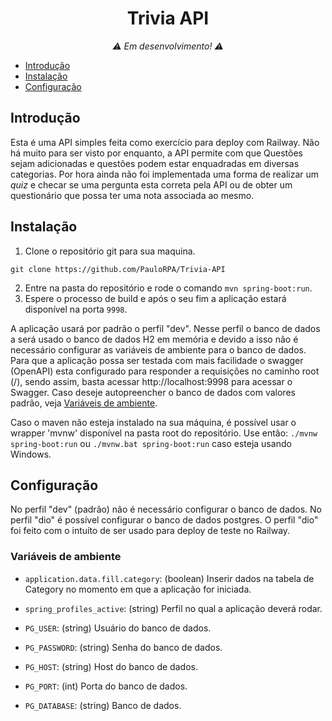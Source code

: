 <h1 align="center">
  Trivia API
</h1>

<p align="center"><em> ⚠️ Em desenvolvimento! ⚠️ </em></p>

<!--toc:start-->

- [Introdução](#introdução)
- [Instalação](#instalação)
- [Configuração](#configuração)

<!--toc:end-->

## Introdução

Esta é uma API simples feita como exercício para deploy com Railway. Não há muito para ser visto por enquanto, a API
permite com que Questões sejam adicionadas e questões podem estar enquadradas em diversas categorias. Por hora ainda
não foi implementada uma forma de realizar um <em>quiz</em> e checar se uma pergunta esta correta pela API ou de obter um
questionário que possa ter uma nota associada ao mesmo.


## Instalação

1. Clone o repositório git para sua maquina.

```
git clone https://github.com/PauloRPA/Trivia-API
```

2. Entre na pasta do repositório e rode o comando `mvn spring-boot:run`.
3. Espere o processo de build e após o seu fim a aplicação estará disponível na porta `9998`.

A aplicação usará por padrão o perfil "dev". Nesse perfil o banco de dados a será usado o banco de dados H2 em memória
e devido a isso não é necessário configurar as variáveis de ambiente para o banco de dados.
Para que a aplicação possa ser testada com mais facilidade o swagger (OpenAPI) esta configurado para responder
a requisições no caminho root (/), sendo assim, basta acessar http://localhost:9998 para acessar o Swagger.
Caso deseje autopreencher o banco de dados com valores padrão, veja [Variáveis de ambiente](#variáveis-de-ambiente).

Caso o maven não esteja instalado na sua máquina, é possível usar o wrapper 'mvnw' disponível na pasta root do
repositório.
Use então: `./mvnw spring-boot:run` ou `./mvnw.bat spring-boot:run` caso esteja usando Windows.

## Configuração

No perfil "dev" (padrão) não é necessário configurar o banco de dados. No perfil "dio" é possível configurar o banco
de dados postgres. O perfil "dio" foi feito com o intuíto de ser usado para deploy de teste no Railway.

### Variáveis de ambiente

- `application.data.fill.category`: (boolean) Inserir dados na tabela de Category no momento em que a aplicação for
  iniciada.
- `spring_profiles_active`: (string) Perfil no qual a aplicação deverá rodar.

- `PG_USER`: (string) Usuário do banco de dados.
- `PG_PASSWORD`: (string) Senha do banco de dados.
- `PG_HOST`: (string) Host do banco de dados.
- `PG_PORT`: (int) Porta do banco de dados.
- `PG_DATABASE`: (string) Banco de dados.